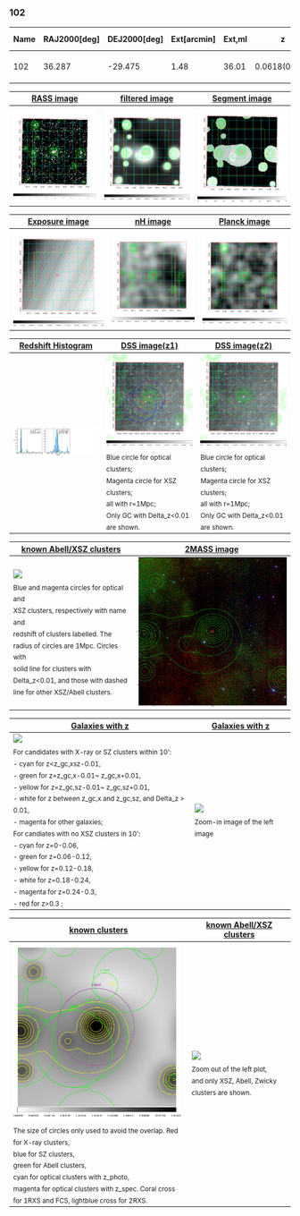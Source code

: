 <div STYLE="page-break-after: always;"></div>

### 102

|Name|RAJ2000[deg]|DEJ2000[deg] |Ext[arcmin]| Ext,ml | z | z_src| C|GC(XSZ,Delta_z<0.01)| GC(OPT,Delta_z<0.01)|GC| R_sig[arcmin] | R500[arcmin] | R500[Mpc]| CRsig[c/s] | CR500[c/s] |L500[1E44 erg/s]|F500[1E-12 erg/s/cm^2]| M500[1E14 Msun]|Tx[keV]|Cnt_sig|Beta|Rc[arcmin]|Comment|Alias|
|---|---|---|---|---|---|------|---|--------|---------|----------|---|---|---|---|---|---|---|---|---|---|---|---|---|---|
|102| 36.287| -29.475| 1.48| 36.01| 0.0618(0.005)| z1, z_xsz| B| MCXC| N| A, MCXC, N| 11.725| 10.964| 0.784| 0.273(0.035)| 0.270(0.034)| 0.474(0.039)| 5.164(0.425)| 1.45(0.06)| 2.75(0.07)| 111.9| 0.542(-0.031+0.057)| 1.552(-0.385+0.559)| -| k106|

|[RASS image](../image/102/102_img.pdf)|[filtered image](../image/102/102_fil.pdf)|[Segment image](../image/102/102_seg.pdf)|
|-------------------|--------------------|-------------------|
| <img src="../image/102/102_img.png" width="300">  | <img src="../image/102/102_fil.png" width="300">   | <img src="../image/102/102_seg.png" width="300">  |

|[Exposure image](../image/102/102_mex.pdf)| [nH image](../image/102/102_nh.pdf)| [Planck image](../image/102/102_p.pdf)|
|-------------------|--------------------|-------------------|
|<img src="../image/102/102_mex.png" width="300">   | <img src="../image/102/102_nh.png" width="300">    | <img src="../image/102/102_p.png" width="300"> |

|[Redshift Histogram](../image/102/102_zg.pdf) | [DSS image(z1)](../image/102/102_dss_z1.pdf)      |  [DSS image(z2)](../image/102/102_dss_z2.pdf)    |
|-------------------|--------------------|-------------------|
|<img src="../image/102/102_zg.png" width="300"> |<img src="../image/102/102_dss_z1.png" width="300"> <sub><br>Blue circle for optical clusters; <br>Magenta circle for XSZ clusters; <br>all with r=1Mpc; <br>Only GC with Delta_z<0.01 are shown. </sub>| <img src="../image/102/102_dss_z2.png" width="300"><sub><br>Blue circle for optical clusters; <br>Magenta circle for XSZ clusters; <br>all with r=1Mpc; <br>Only GC with Delta_z<0.01 are shown. </sub> |

|[known Abell/XSZ clusters](../image/102/102_m.pdf) | [2MASS image](../image/102/102_2mass.pdf)      |
|-------------------|-------------------|
|<img src=../image/102/102_m.png width="300"> <br><sub>Blue and magenta circles for optical and <br>XSZ clusters, respectively with name and <br>redshift of clusters labelled. The <br>radius of circles are 1Mpc. Circles with <br>solid line for clusters with <br>Delta_z<0.01, and those with dashed <br>line for other XSZ/Abell clusters.        </sub>|<img src="../image/102/102_2mass.png" width="300">  |

|[Galaxies with z](../image/102/102_opt_ned.pdf) |[Galaxies with z](../image/102/102_opt_ned_zoom.pdf) |
|-------------------|-------------------|
| <img src=../image/102/102_opt_ned.png width="300"> <br><sub> For candidates with X-ray or SZ clusters within 10': <br> - cyan for z<z_gc,xsz-0.01, <br> - green for z=z_gc,x-0.01~ z_gc,x+0.01, <br> - yellow for z=z_gc,sz-0.01~ z_gc,sz+0.01, <br> - white for z between z_gc,x and z_gc,sz, and Delta_z > 0.01, <br> - magenta for other galaxies; <br>For candiates with no XSZ clusters in 10': <br> - cyan for z=0-0.06, <br> - green for z=0.06-0.12, <br> - yellow for z=0.12-0.18, <br> - white for z=0.18-0.24, <br> - magenta for z=0.24-0.3, <br> - red for z>0.3 ;  </sub>|<img src=../image/102/102_opt_ned_zoom.png width="300">  <br><sub> Zoom-in image of the left image</sub>|

|[known clusters](../image/102/102_gc.pdf) |[known Abell/XSZ clusters](../image/102/102_gc_large.pdf) |
|-------------------|-------------------|
| <img src=../image/102/102_gc.png width="300"> <br><sub> The size of circles only used to avoid the overlap. Red for X-ray clusters, <br> blue for SZ clusters, <br> green for Abell clusters, <br> cyan for optical clusters with z_photo, <br> magenta for optical clusters with z_spec. Coral cross for 1RXS and FCS, lightblue cross for 2RXS. </sub>|<img src=../image/102/102_gc_large.png width="300"> <br><sub> Zoom out of the left plot, <br> and only XSZ, Abell, Zwicky clusters are shown. </sub> |



